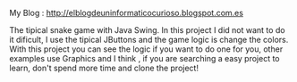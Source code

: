 My Blog : http://elblogdeuninformaticocurioso.blogspot.com.es

The tipical snake game with Java Swing. In this project I did not want to do it dificult, I use the tipical JButtons and the game logic is change the colors. With this project you can see the logic if you want to do one for you, other examples use Graphics and I think , if you are searching a easy project to learn, don't spend more time and clone the project!
